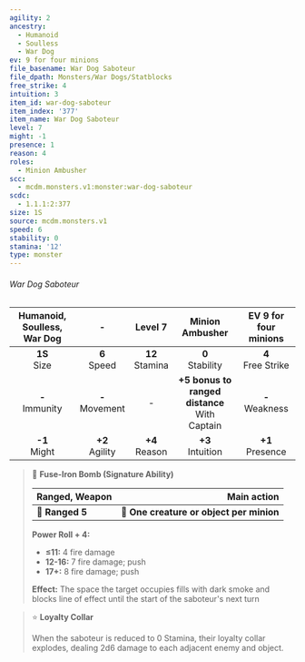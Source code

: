 ```yaml
---
agility: 2
ancestry:
  - Humanoid
  - Soulless
  - War Dog
ev: 9 for four minions
file_basename: War Dog Saboteur
file_dpath: Monsters/War Dogs/Statblocks
free_strike: 4
intuition: 3
item_id: war-dog-saboteur
item_index: '377'
item_name: War Dog Saboteur
level: 7
might: -1
presence: 1
reason: 4
roles:
  - Minion Ambusher
scc:
  - mcdm.monsters.v1:monster:war-dog-saboteur
scdc:
  - 1.1.1:2:377
size: 1S
source: mcdm.monsters.v1
speed: 6
stability: 0
stamina: '12'
type: monster
---
```


###### War Dog Saboteur

| Humanoid, Soulless, War Dog |          -          |       Level 7       |                  Minion Ambusher                  | EV 9 for four minions  |
| :-------------------------: | :-----------------: | :-----------------: | :-----------------------------------------------: | :--------------------: |
|      **1S**<br/> Size       |  **6**<br/> Speed   | **12**<br/> Stamina |               **0**<br/> Stability                | **4**<br/> Free Strike |
|     **-**<br/> Immunity     | **-**<br/> Movement |          -          | **+5 bonus to ranged distance**<br/> With Captain |  **-**<br/> Weakness   |
|      **-1**<br/> Might      | **+2**<br/> Agility | **+4**<br/> Reason  |               **+3**<br/> Intuition               |  **+1**<br/> Presence  |

<!-- -->
> 🏹 **Fuse-Iron Bomb (Signature Ability)**
>
> | **Ranged, Weapon** |                          **Main action** |
> | ------------------ | ---------------------------------------: |
> | **📏 Ranged 5**    | **🎯 One creature or object per minion** |
>
> **Power Roll + 4:**
>
> - **≤11:** 4 fire damage
> - **12-16:** 7 fire damage; push
> - **17+:** 8 fire damage; push
>
> **Effect:** The space the target occupies fills with dark smoke and blocks line of effect until the start of the saboteur's next turn

<!-- -->
> ⭐️ **Loyalty Collar**
>
> When the saboteur is reduced to 0 Stamina, their loyalty collar explodes, dealing 2d6 damage to each adjacent enemy and object.
